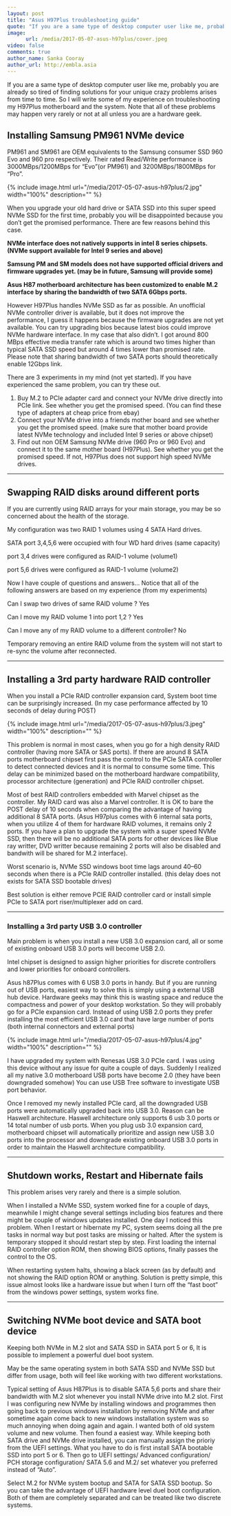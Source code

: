 ```yaml
---
layout: post
title: "Asus H97Plus troubleshooting guide"
quote: "If you are a same type of desktop computer user like me, probably you are already so tired of finding solutions for your unique crazy problems arises from time to time."
image:
      url: /media/2017-05-07-asus-h97plus/cover.jpeg
video: false
comments: true
author_name: Sanka Cooray
author_url: http://embla.asia
---
```


If you are a same type of desktop computer user like me, probably you are already so tired of finding solutions for your unique crazy problems arises from time to time. So I will write some of my experience on troubleshooting my H97Plus motherboard and the system. Note that all of these problems may happen very rarely or not at all unless you are a hardware geek.

## Installing Samsung PM961 NVMe device

PM961 and SM961 are OEM equivalents to the Samsung consumer SSD 960 Evo and 960 pro respectively. Their rated Read/Write performance is 3000MBps/1200MBps for “Evo”(or PM961) and 3200MBps/1800MBps for “Pro”.

{% include image.html url="/media/2017-05-07-asus-h97plus/2.jpg" width="100%" description="" %}

When you upgrade your old hard drive or SATA SSD into this super speed NVMe SSD for the first time, probably you will be disappointed because you don’t get the promised performance. There are few reasons behind this case.

**NVMe interface does not natively supports in intel 8 series chipsets. (NVMe support available for Intel 9 series and above)**

**Samsung PM and SM models does not have supported official drivers and firmware upgrades yet. (may be in future, Samsung will provide some)**

**Asus H87 motherboard architecture has been customized to enable M.2 interface by sharing the bandwidth of two SATA 6Gbps ports.**

However H97Plus handles NVMe SSD as far as possible. An unofficial NVMe controller driver is available, but it does not improve the performance, I guess it happens because the firmware upgrades are not yet available. You can try upgrading bios because latest bios could improve NVMe hardware interface. In my case that also didn’t. I got around 800 MBps effective media transfer rate which is around two times higher than typical SATA SSD speed but around 4 times lower than promised rate. Please note that sharing bandwidth of two SATA ports should theoretically enable 12Gbps link.

There are 3 experiments in my mind (not yet started). If you have experienced the same problem, you can try these out.

1. Buy M.2 to PCIe adapter card and connect your NVMe drive directly into PCIe link. See whether you get the promised speed. (You can find these type of adapters at cheap price from ebay)
1. Connect your NVMe drive into a friends mother board and see whether you get the promised speed. (make sure that mother board provide latest NVMe technology and included Intel 9 series or above chipset)
1. Find out non OEM Samsung NVMe drive (960 Pro or 960 Evo) and connect it to the same mother board (H97Plus). See whether you get the promised speed. If not, H97Plus does not support high speed NVMe drives.

---

## Swapping RAID disks around different ports

If you are currently using RAID arrays for your main storage, you may be so concerned about the health of the storage.

My configuration was two RAID 1 volumes using 4 SATA Hard drives.

SATA port 3,4,5,6 were occupied with four WD hard drives (same capacity)

port 3,4 drives were configured as RAID-1 volume (volume1)

port 5,6 drives were configured as RAID-1 volume (volume2)

Now I have couple of questions and answers… Notice that all of the following answers are based on my experience (from my experiments)

Can I swap two drives of same RAID volume ? Yes

Can I move my RAID volume 1 into port 1,2 ? Yes

Can I move any of my RAID volume to a different controller? No

Temporary removing an entire RAID volume from the system will not start to re-sync the volume after reconnected.

---

## Installing a 3rd party hardware RAID controller

When you install a PCIe RAID controller expansion card, System boot time can be surprisingly increased. (In my case performance affected by 10 seconds of delay during POST)

{% include image.html url="/media/2017-05-07-asus-h97plus/3.jpeg" width="100%" description="" %}

This problem is normal in most cases, when you go for a high density RAID controller (having more SATA or SAS ports). If there are around 8 SATA ports motherboard chipset first pass the control to the PCIe SATA controller to detect connected devices and it is normal to consume some time. This delay can be minimized based on the motherboard hardware compatibility, processor architecture (generation) and PCIe RAID controller chipset.

Most of best RAID controllers embedded with Marvel chipset as the controller. My RAID card was also a Marvel controller. It is OK to bare the POST delay of 10 seconds when comparing the advantage of having additional 8 SATA ports. (Asus H97plus comes with 6 internal sata ports, when you utilize 4 of them for hardware RAID volumes, it remains only 2 ports. If you have a plan to upgrade the system with a super speed NVMe SSD, then there will be no additional SATA ports for other devices like Blue ray writter, DVD writter because remaining 2 ports will also be disabled and bandwith will be shared for M.2 interface).

Worst scenario is, NVMe SSD windows boot time lags around 40–60 seconds when there is a PCIe RAID controller installed. (this delay does not exists for SATA SSD bootable drives)

Best solution is either remove PCIE RAID controller card or install simple PCIe to SATA port riser/multiplexer add on card.

---

### Installing a 3rd party USB 3.0 controller

Main problem is when you install a new USB 3.0 expansion card, all or some of existing onboard USB 3.0 ports will become USB 2.0.

Intel chipset is designed to assign higher priorities for discrete controllers and lower priorities for onboard controllers.

Asus h87Plus comes with 6 USB 3.0 ports in handy. But if you are running out of USB ports, easiest way to solve this is simply using a external USB hub device. Hardware geeks may think this is wasting space and reduce the compactness and power of your desktop workstation. So they will probably go for a PCIe expansion card. Instead of using USB 2.0 ports they prefer installing the most efficient USB 3.0 card that have large number of ports (both internal connectors and external ports)

{% include image.html url="/media/2017-05-07-asus-h97plus/4.jpg" width="100%" description="" %}

I have upgraded my system with Renesas USB 3.0 PCIe card. I was using this device without any issue for quite a couple of days. Suddenly I realized all my native 3.0 motherboard USB ports have become 2.0 (they have been downgraded somehow) You can use USB Tree software to investigate USB port behavior.

Once I removed my newly installed PCIe card, all the downgraded USB ports were automatically upgraded back into USB 3.0. Reason can be Haswell architecture. Haswell architecture only supports 6 usb 3.0 ports or 14 total number of usb ports. When you plug usb 3.0 expansion card, motherboard chipset will automatically prioritize and assign new USB 3.0 ports into the processor and downgrade existing onboard USB 3.0 ports in order to maintain the Haswell architecture compatibility.

---

## Shutdown works, Restart and Hibernate fails

This problem arises very rarely and there is a simple solution.

When I installed a NVMe SSD, system worked fine for a couple of days, meanwhile I might change several settings including bios features and there might be couple of windows updates installed. One day I noticed this problem. When I restart or hibernate my PC, system seems doing all the pre tasks in normal way but post tasks are missing or halted. After the system is temporary stopped it should restart step by step. First loading the internal RAID controller option ROM, then showing BIOS options, finally passes the control to the OS.

When restarting system halts, showing a black screen (as by default) and not showing the RAID option ROM or anything. Solution is pretty simple, this issue almost looks like a hardware issue but when I turn off the “fast boot” from the windows power settings, system works fine.

---

## Switching NVMe boot device and SATA boot device

Keeping both NVMe in M.2 slot and SATA SSD in SATA port 5 or 6, It is possible to implement a powerful duel boot system.

May be the same operating system in both SATA SSD and NVMe SSD but differ from usage, both will feel like working with two different workstations.

Typical setting of Asus H87Plus is to disable SATA 5,6 ports and share their bandwidth with M.2 slot whenever you install NVMe drive into M.2 slot. First I was configuring new NVMe by installing windows and programmes then going back to previous windows installation by removing NVMe and after sometime again come back to new windows installation system was so much annoying when doing again and again. I wanted both of old system volume and new volume. Then found a easiest way. While keeping both SATA drive and NVMe drive installed, you can manually assign the prioriy from the UEFI settings. What you have to do is first install SATA bootable SSD into port 5 or 6. Then go to UEFI settings/ Advanced configuration/ PCH storage configuration/ SATA 5.6 and M.2/ set whatever you preferred instead of “Auto”.

Select M.2 for NVMe system bootup and SATA for SATA SSD bootup. So you can take the advantage of UEFI hardware level duel boot configuration. Both of them are completely separated and can be treated like two discrete systems.

